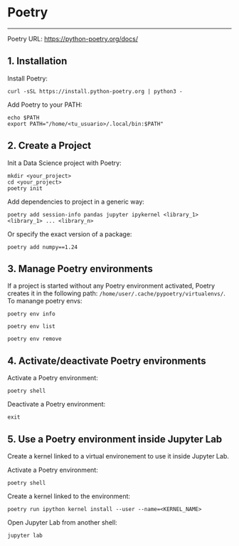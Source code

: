 # Poetry
___
Poetry URL: https://python-poetry.org/docs/

## 1. Installation

Install Poetry:
```
curl -sSL https://install.python-poetry.org | python3 -
```

Add Poetry to your PATH:
```
echo $PATH
export PATH="/home/<tu_usuario>/.local/bin:$PATH"
```

## 2. Create a Project

Init a Data Science project with Poetry:
```
mkdir <your_project>
cd <your_project>
poetry init
```

Add dependencies to project in a generic way:
```
poetry add session-info pandas jupyter ipykernel <library_1> <library_1> ... <library_n>
```

Or specify the exact version of a package:
```
poetry add numpy==1.24
```


## 3. Manage Poetry environments

If a project is started without any Poetry environment activated, Poetry creates it in
the following path: `/home/user/.cache/pypoetry/virtualenvs/`. To manange poetry
envs:
```
poetry env info
```
```
poetry env list
```
```
poetry env remove
```

## 4. Activate/deactivate Poetry environments

Activate a Poetry environment:
```
poetry shell
```

Deactivate a Poetry environment:
```
exit
```

## 5. Use a Poetry environment inside Jupyter Lab

Create a kernel linked to a virtual environement to use it inside Jupyter Lab.

Activate a Poetry environment:
```
poetry shell
```

Create a kernel linked to the environment:
```
poetry run ipython kernel install --user --name=<KERNEL_NAME>
```

Open Jupyter Lab from another shell:
```
jupyter lab
```
